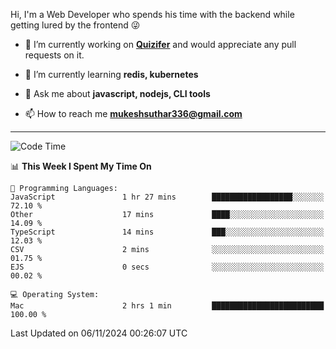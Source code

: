 Hi, I'm a Web Developer who spends his time with the backend while getting lured by the frontend 😜

- 🔭 I’m currently working on **[Quizifer](https://github.com/SutharMukesh/Quizifer/)** and would appreciate any pull requests on it.

- 🌱 I’m currently learning **redis, kubernetes**

- 💬 Ask me about **javascript, nodejs, CLI tools**

- 📫 How to reach me **mukeshsuthar336@gmail.com**

---
<!--START_SECTION:waka-->
![Code Time](http://img.shields.io/badge/Code%20Time-3%2C174%20hrs%2034%20mins-blue)

📊 **This Week I Spent My Time On** 

```text
💬 Programming Languages: 
JavaScript               1 hr 27 mins        ██████████████████░░░░░░░   72.10 % 
Other                    17 mins             ████░░░░░░░░░░░░░░░░░░░░░   14.09 % 
TypeScript               14 mins             ███░░░░░░░░░░░░░░░░░░░░░░   12.03 % 
CSV                      2 mins              ░░░░░░░░░░░░░░░░░░░░░░░░░   01.75 % 
EJS                      0 secs              ░░░░░░░░░░░░░░░░░░░░░░░░░   00.02 % 

💻 Operating System: 
Mac                      2 hrs 1 min         █████████████████████████   100.00 % 
```


 Last Updated on 06/11/2024 00:26:07 UTC
<!--END_SECTION:waka-->
